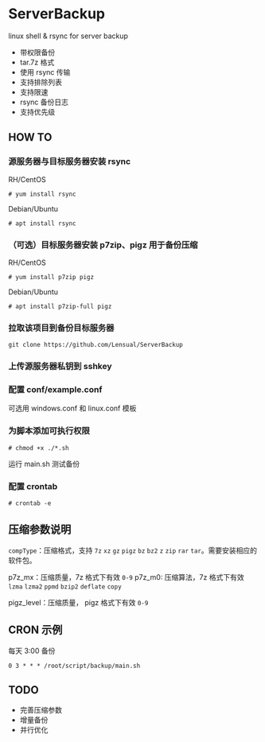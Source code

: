 # ServerBackup

linux shell &amp; rsync for server backup

- 带权限备份
- tar.7z 格式
- 使用 rsync 传输
- 支持排除列表
- 支持限速
- rsync 备份日志
- 支持优先级

## HOW TO

### 源服务器与目标服务器安装 rsync

RH/CentOS

`# yum install rsync`

Debian/Ubuntu

`# apt install rsync`

### （可选）目标服务器安装 p7zip、pigz 用于备份压缩

RH/CentOS

`# yum install p7zip pigz`

Debian/Ubuntu

`# apt install p7zip-full pigz`

### 拉取该项目到备份目标服务器

`git clone https://github.com/Lensual/ServerBackup`

### 上传源服务器私钥到 sshkey

### 配置 conf/example.conf

可选用 windows.conf 和 linux.conf 模板

### 为脚本添加可执行权限

`# chmod +x ./*.sh`

运行 main.sh 测试备份

### 配置 crontab

`# crontab -e`

## 压缩参数说明

`compType`：压缩格式，支持 `7z` `xz` `gz` `pigz` `bz` `bz2` `z` `zip` `rar` `tar`。需要安装相应的软件包。

p7z_mx：压缩质量，7z 格式下有效 `0-9`
p7z_m0: 压缩算法，7z 格式下有效 `lzma` `lzma2` `ppmd` `bzip2` `deflate` `copy`

pigz_level：压缩质量， pigz 格式下有效 `0-9`

## CRON 示例

每天 3:00 备份

```
0 3 * * * /root/script/backup/main.sh
```

## TODO

- 完善压缩参数
- 增量备份
- 并行优化
